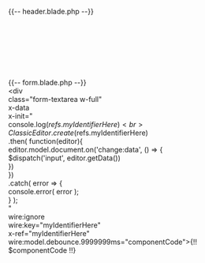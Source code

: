 





{{-- header.blade.php --}}<br>

<script src="https://cdn.ckeditor.com/ckeditor5/23.1.0/classic/ckeditor.js"></script><br><br>


<script><br>
    ClassicEditor<br>
        .create( document.querySelector( '#editor' ) )<br>
        .catch( error => {<br>
            console.error( error );<br>
        } );<br>
</script><br>



<br><br>

{{-- form.blade.php --}}<br>
<div<br>
            class="form-textarea w-full"<br>
            x-data<br>
            x-init="<br>
                console.log($refs.myIdentifierHere)<br>
                ClassicEditor.create($refs.myIdentifierHere)<br>
                .then( function(editor){<br>
                    editor.model.document.on('change:data', () => {<br>
                    $dispatch('input', editor.getData())<br>
                    })<br>
                })<br>
                .catch( error => {<br>
                    console.error( error );<br>
                } );<br>
            "<br>
            wire:ignore<br>
            wire:key="myIdentifierHere"<br>
            x-ref="myIdentifierHere"<br>
            wire:model.debounce.9999999ms="componentCode">{!! $componentCode !!}</div>
